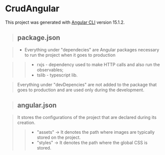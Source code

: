 # CrudAngular

This project was generated with [Angular CLI](https://github.com/angular/angular-cli) version 15.1.2.

> ## package.json

>- Everything under "dependecies" are Angular packages necessary to run the project when it goes to production

>>- rxjs - dependency used to make HTTP calls and also run the observables;
>>- tslib - typescript lib.

> Everything under "devDepencies" are not added to the package that goes to production and are used only during the development.

> ## angular.json

> It stores the configurations of the project that are declared during its creation.
>>- "assets" -> It denotes the path where images are typically stored on the project.
>>- "styles" -> It denotes the path where the global CSS is stored.
